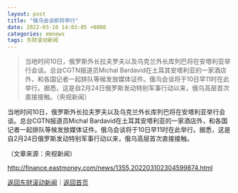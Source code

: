 ```yaml
---
layout: post
title: "俄乌会谈即将举行"
date: 2022-03-10 14:03:05 +0800
categories: emnews
tags: 东财滚动新闻
---
```

> 当地时间10日，俄罗斯外长拉夫罗夫以及乌克兰外长库列巴将在安塔利亚举行会谈。总台CGTN报道员Michal Bardavid在土耳其安塔利亚的一家酒店外，和各国记者一起排队等候发放媒体证件。俄乌会谈将于10日早11时在此举行。据悉，这是自2月24日俄罗斯发动特别军事行动以来，俄乌高层首次直接接触。（央视新闻）

<p>当地时间10日，俄罗斯外长拉夫罗夫以及乌克兰外长库列巴将在安塔利亚举行会谈。总台CGTN报道员Michal Bardavid在土耳其安塔利亚的一家酒店外，和各国记者一起排队等候发放媒体证件。俄乌会谈将于10日早11时在此举行。据悉，这是自2月24日俄罗斯发动特别军事行动以来，俄乌高层首次直接接触。</p><p class="em_media">（文章来源：央视新闻）</p>

<http://finance.eastmoney.com/news/1355,202203102304599874.html>

[返回东财滚动新闻](//finews.withounder.com/emnews/)｜[返回首页](//finews.withounder.com/)